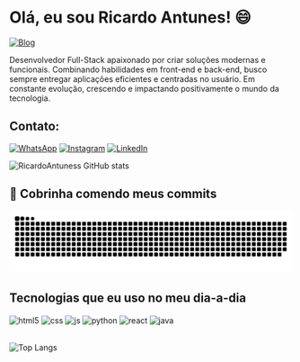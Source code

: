 # Olá, eu sou Ricardo Antunes! 😄

[![Blog](https://img.shields.io/website-up-down-green-red/http/cv.lbesson.qc.to.svg)](https://portfolioricardo.vercel.app/)

<p>Desenvolvedor Full-Stack apaixonado por criar soluções modernas e funcionais. Combinando habilidades em front-end e back-end, busco sempre entregar aplicações eficientes e centradas no usuário. Em constante evolução, crescendo e impactando positivamente o mundo da tecnologia.</p>

## Contato: 
[![WhatsApp](https://img.shields.io/badge/WhatsApp-25D366?style=for-the-badge&logo=whatsapp&logoColor=white)]( https://wa.me/54984341758)
[![Instagram](https://img.shields.io/badge/Instagram-E4405F?style=for-the-badge&logo=instagram&logoColor=white)](https://www.instagram.com/ricardooantunes05/)
[![LinkedIn](https://img.shields.io/badge/LinkedIn-0077B5?style=for-the-badge&logo=linkedin&logoColor=white)](https://www.linkedin.com/in/ricardo-rigo-antunes-5578021a6/)

![RicardoAntuness GitHub stats](https://github-readme-stats.vercel.app/api?username=RicardoAntuness&show_icons=true&theme=dracula)

## 🐍 Cobrinha comendo meus commits

![snake gif](https://github.com/Platane/snk/raw/output/github-contribution-grid-snake.svg)

## Tecnologias que eu uso no meu dia-a-dia

<div style="display: inline_block">
  <img align="center" alt="html5" src="https://img.shields.io/badge/HTML5-E34F26?style=for-the-badge&logo=html5&logoColor=white" />
  <img align="center" alt="css" src="https://img.shields.io/badge/CSS3-1572B6?style=for-the-badge&logo=css3&logoColor=white" />
  <img align="center" alt="js" src="https://img.shields.io/badge/JavaScript-F7DF1E?style=for-the-badge&logo=javascript&logoColor=black" />
  <img align="center" alt="python" src="https://img.shields.io/badge/Python-007ACC?style=for-the-badge&logo=python&logoColor=white" />
  <img align="center" alt="react" src="https://img.shields.io/badge/React-20232A?style=for-the-badge&logo=react&logoColor=61DAFB" />
  <img align="center" alt="java" src="https://img.shields.io/badge/Java-43853D?style=for-the-badge&logo=java&logoColor=white" />
</div><br/>

![Top Langs](https://github-readme-stats.vercel.app/api/top-langs/?username=RicardoAntuness&hide_progress=true)









